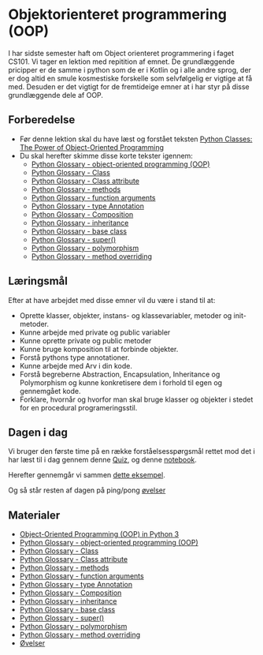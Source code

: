 # Objektorienteret programmering (OOP)
I har sidste semester haft om Object orienteret programmering i faget CS101. Vi tager en lektion med repitition af emnet. De grundlæggende pricipper er de samme i python som de er i Kotlin og i alle andre sprog, der er dog altid en smule kosmestiske forskelle som selvfølgelig er vigtige at få med. Desuden er det vigtigt for de fremtideige emner at i har styr på disse grundlæggende dele af OOP.    

## Forberedelse
<!--
* Før denne lektion skal du have læst og forstået teksten [Object-Oriented Programming (OOP) in Python 3](https://realpython.com/python3-object-oriented-programming/).
-->
* Før denne lektion skal du have læst og forstået teksten [Python Classes: The Power of Object-Oriented Programming](https://realpython.com/python-classes)
* Du skal herefter skimme disse korte tekster igennem:
    - [Python Glossary - object-oriented programming (OOP)](https://realpython.com/ref/glossary/oop/)
    - [Python Glossary - Class](https://realpython.com/ref/glossary/class/)
    - [Python Glossary - Class attribute](https://realpython.com/ref/glossary/attribute/)
    - [Python Glossary - methods](https://realpython.com/ref/glossary/method/)
    - [Python Glossary - function arguments](https://realpython.com/ref/glossary/argument/)
    - [Python Glossary - type Annotation](https://realpython.com/ref/glossary/annotation/)
    - [Python Glossary - Composition](https://realpython.com/ref/glossary/composition/)
    - [Python Glossary - inheritance](https://realpython.com/ref/glossary/inheritance/)
    - [Python Glossary - base class](https://realpython.com/ref/glossary/base-class/)
    - [Python Glossary - super()](https://realpython.com/ref/builtin-functions/super/)
    - [Python Glossary - polymorphism](https://realpython.com/ref/glossary/polymorphism/)
    - [Python Glossary - method overriding](https://realpython.com/ref/glossary/method-overriding/)

## Læringsmål

Efter at have arbejdet med disse emner vil du være i stand til at:

- Oprette klasser, objekter, instans- og klassevariabler, metoder og init-metoder.
- Kunne arbejde med private og public variabler
- Kunne oprette private og public metoder
- Kunne bruge komposition til at forbinde objekter.
- Forstå pythons type annotationer.
- Kunne arbejde med Arv i din kode.
- Forstå begreberne Abstraction, Encapsulation, Inheritance og Polymorphism og kunne konkretisere dem i forhold til egen og gennemgået kode.
- Forklare, hvornår og hvorfor man skal bruge klasser og objekter i stedet for en procedural programeringsstil.

## Dagen i dag

Vi bruger den første time på en række forståelsesspørgsmål rettet mod det i har læst til i dag gennem denne [Quiz](https://realpython.com/quizzes/python3-object-oriented-programming/), og denne [notebook](notebook_quiz.ipynb).   

Herefter gennemgår vi sammen [dette eksempel](oop_basic_start.ipynb).    

Og så står resten af dagen på ping/pong [øvelser](exercises.md)

## Materialer

- [Object-Oriented Programming (OOP) in Python 3](https://realpython.com/python3-object-oriented-programming/)
- [Python Glossary - object-oriented programming (OOP)](https://realpython.com/ref/glossary/oop/)
- [Python Glossary - Class](https://realpython.com/ref/glossary/class/)
- [Python Glossary - Class attribute](https://realpython.com/ref/glossary/attribute/)
- [Python Glossary - methods](https://realpython.com/ref/glossary/method/)
- [Python Glossary - function arguments](https://realpython.com/ref/glossary/argument/)
- [Python Glossary - type Annotation](https://realpython.com/ref/glossary/annotation/)
- [Python Glossary - Composition](https://realpython.com/ref/glossary/composition/)
- [Python Glossary - inheritance](https://realpython.com/ref/glossary/inheritance/)
- [Python Glossary - base class](https://realpython.com/ref/glossary/base-class/)
- [Python Glossary - super()](https://realpython.com/ref/builtin-functions/super/)
- [Python Glossary - polymorphism](https://realpython.com/ref/glossary/polymorphism/)
- [Python Glossary - method overriding](https://realpython.com/ref/glossary/method-overriding/)
- [Øvelser](exercises.md)

